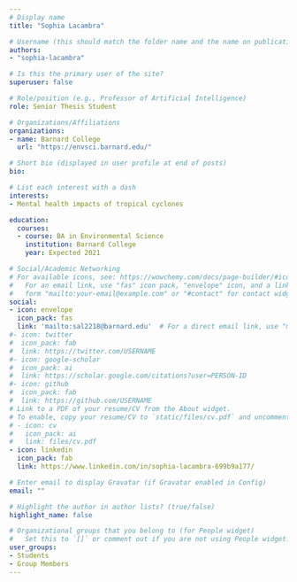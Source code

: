 ```yaml
---
# Display name
title: "Sophia Lacambra"

# Username (this should match the folder name and the name on publications)
authors:
- "sophia-lacambra"

# Is this the primary user of the site?
superuser: false

# Role/position (e.g., Professor of Artificial Intelligence)
role: Senior Thesis Student

# Organizations/Affiliations
organizations:
- name: Barnard College
  url: "https://envsci.barnard.edu/"

# Short bio (displayed in user profile at end of posts)
bio: 

# List each interest with a dash
interests:
- Mental health impacts of tropical cyclones

education:
  courses:
  - course: BA in Environmental Science
    institution: Barnard College
    year: Expected 2021

# Social/Academic Networking
# For available icons, see: https://wowchemy.com/docs/page-builder/#icons
#   For an email link, use "fas" icon pack, "envelope" icon, and a link in the
#   form "mailto:your-email@example.com" or "#contact" for contact widget.
social:
- icon: envelope
  icon_pack: fas
  link: 'mailto:sal2218@barnard.edu'  # For a direct email link, use "mailto:test@example.org".
#- icon: twitter
#  icon_pack: fab
#  link: https://twitter.com/USERNAME
#- icon: google-scholar
#  icon_pack: ai
#  link: https://scholar.google.com/citations?user=PERSON-ID
#- icon: github
#  icon_pack: fab
#  link: https://github.com/USERNAME
# Link to a PDF of your resume/CV from the About widget.
# To enable, copy your resume/CV to `static/files/cv.pdf` and uncomment the lines below.
# - icon: cv
#   icon_pack: ai
#   link: files/cv.pdf
- icon: linkedin
  icon_pack: fab
  link: https://www.linkedin.com/in/sophia-lacambra-699b9a177/

# Enter email to display Gravatar (if Gravatar enabled in Config)
email: ""

# Highlight the author in author lists? (true/false)
highlight_name: false

# Organizational groups that you belong to (for People widget)
#   Set this to `[]` or comment out if you are not using People widget.
user_groups:
- Students
- Group Members
---
```

